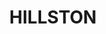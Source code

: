 ---
lastmod: '2025-04-06T06:05:20+00:00'
latitude: -33.459192
layout: suburb
longitude: 145.479249
postcode: '2675'
state: NSW
title: HILLSTON
url: /nsw/hillston/
---